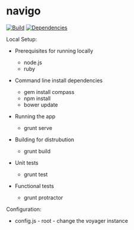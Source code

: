 # navigo

[![Build](https://travis-ci.org/voyagersearch/navigo.svg)](https://travis-ci.org/voyagersearch/navigo)
[![Dependencies](https://david-dm.org/voyagersearch/navigo.svg)](https://david-dm.org/voyagersearch/navigo)



Local Setup:

* Prerequisites for running locally
  * node.js
  * ruby

* Command line install dependencies
  * gem install compass
  * npm install
  * bower update

* Running the app
  * grunt serve

* Building for distrubution
  * grunt build

* Unit tests
  * grunt test

* Functional tests
  * grunt protractor
  
Configuration:
* config.js - root - change the voyager instance
